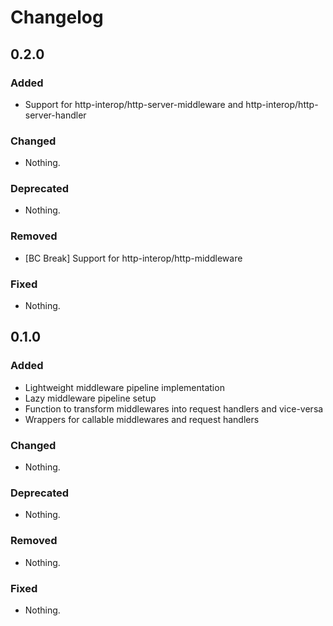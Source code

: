 # Changelog

## 0.2.0

### Added

- Support for http-interop/http-server-middleware and http-interop/http-server-handler

### Changed

- Nothing.

### Deprecated

- Nothing.

### Removed

- [BC Break] Support for http-interop/http-middleware

### Fixed

- Nothing.

## 0.1.0

### Added

- Lightweight middleware pipeline implementation
- Lazy middleware pipeline setup
- Function to transform middlewares into request handlers and vice-versa
- Wrappers for callable middlewares and request handlers

### Changed

- Nothing.

### Deprecated

- Nothing.

### Removed

- Nothing.

### Fixed

- Nothing.
